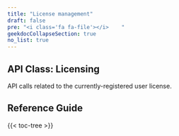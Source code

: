 ```yaml
---
title: "License management"
draft: false
pre: "<i class='fa fa-file'></i>	"
geekdocCollapseSection: true
no_list: true
---
```


## API Class: Licensing
API calls related to the currently-registered user license.

## Reference Guide

{{< toc-tree >}}
